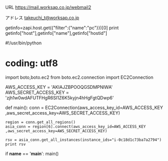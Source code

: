 URL
https://mail.worksap.co.jp/webmail2

アドレス
takeuchi_t@worksap.co.jp

getinfo=zapi.host.get({"filter":{"name":"pc"}})[0]
print getinfo["host"],getinfo["name"],getinfo["hostid"]


#!/usr/bin/python
# coding: utf8
import boto,boto.ec2
from boto.ec2.connection import EC2Connection

AWS_ACCESS_KEY = 'AKIAJZBPOOQGSDMPNIWA'
AWS_SECRET_ACCESS_KEY = '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'

def main():
    conn = EC2Connection(aws_access_key_id=AWS_ACCESS_KEY ,aws_secret_access_key=AWS_SECRET_ACCESS_KEY)

    region = conn.get_all_regions()
    asia_conn = region[6].connect(aws_access_key_id=AWS_ACCESS_KEY ,aws_secret_access_key=AWS_SECRET_ACCESS_KEY)

    rsv = asia_conn.get_all_instances(instance_ids="i-0c18d1c73ba7a2794")
    print rsv

if __name__ == '__main__':
    main()

